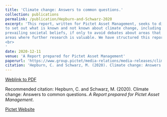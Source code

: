 ```yaml
---
title: 'Climate change: Answers to common questions.'
collection: publications
permalink: /publication/Hepburn-and-Schwarz-2020
excerpt: 'This report, written for Pictet Asset Management, seeks to dispel many of the lingering myths about climate change and sheds new light on the scale of the likely damage if decision makers fail to meet carbon emission targets. Uncertainty about climate science and economics poses challenges for business and finance. Reasonable and intelligent people frequently ask us for a reference document
to set out what is known and not known about climate change, including research that is sometimes contrary to
prevailing societal beliefs, if only to avoid debates about areas that are settled and instead to direct attention to the
areas where further research is valuable. We have structured this report into nine areas of doubt commonly expressed about climate science and economics, each of which is broken down into points of contention. We also highlight key facts and estimates in which scholars have high levels of confidence. Each section begins with a common challenge about climate science and economics, expressed as a quotation. 
<br>
'
date: 2020-12-11
venue: 'A Report prepared for Pictet Asset Management'
paperurl: 'https://www.group.pictet/media-relations/media-releases/climate-change-9-contentions-testing-truthfulness'
citation: 'Hepburn, C. and Schwarz, M. (2020). Climate change: Answers to common questions. <i>A Report prepared for Pictet Asset Management</i>.'
---
```


[Weblink to PDF](https://www.group.pictet/media/sd/4df4f9ff58d3efea26bc3df593a2816275e8785b)

Recommended citation: Hepburn, C. and Schwarz, M. (2020). Climate change: Answers to common questions. <i>A Report prepared for Pictet Asset Management</i>.

[Pictet Website](https://www.group.pictet/media-relations/media-releases/climate-change-9-contentions-testing-truthfulness)
